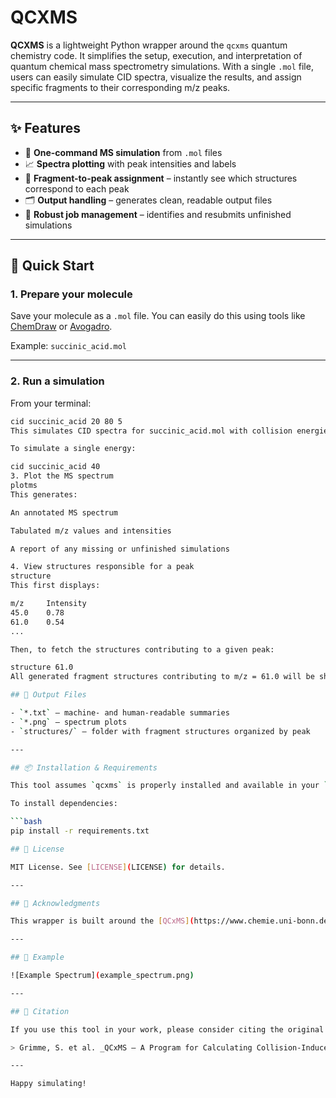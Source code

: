 # QCXMS

**QCXMS** is a lightweight Python wrapper around the `qcxms` quantum chemistry code. It simplifies the setup, execution, and interpretation of quantum chemical mass spectrometry simulations. With a single `.mol` file, users can easily simulate CID spectra, visualize the results, and assign specific fragments to their corresponding m/z peaks.

---

## ✨ Features

- 🔬 **One-command MS simulation** from `.mol` files
- 📈 **Spectra plotting** with peak intensities and labels
- 🧩 **Fragment-to-peak assignment** – instantly see which structures correspond to each peak
- 🗂️ **Output handling** – generates clean, readable output files
- 🧵 **Robust job management** – identifies and resubmits unfinished simulations

---

## 🚀 Quick Start

### 1. Prepare your molecule

Save your molecule as a `.mol` file. You can easily do this using tools like [ChemDraw](https://www.perkinelmer.com/category/chemdraw) or [Avogadro](https://avogadro.cc/).

Example: `succinic_acid.mol`

---

### 2. Run a simulation

From your terminal:

```bash
cid succinic_acid 20 80 5
This simulates CID spectra for succinic_acid.mol with collision energies from 20 eV to 80 eV in 5 eV steps.

To simulate a single energy:

cid succinic_acid 40
3. Plot the MS spectrum
plotms
This generates:

An annotated MS spectrum

Tabulated m/z values and intensities

A report of any missing or unfinished simulations

4. View structures responsible for a peak
structure
This first displays:

m/z     Intensity
45.0    0.78
61.0    0.54
...

Then, to fetch the structures contributing to a given peak:

structure 61.0
All generated fragment structures contributing to m/z = 61.0 will be shown or visualized.

## 📁 Output Files

- `*.txt` – machine- and human-readable summaries
- `*.png` – spectrum plots
- `structures/` – folder with fragment structures organized by peak

---

## 📦 Installation & Requirements

This tool assumes `qcxms` is properly installed and available in your `PATH`. Python 3.x with `matplotlib` and `pandas` is also required.

To install dependencies:

```bash
pip install -r requirements.txt

## 📜 License

MIT License. See [LICENSE](LICENSE) for details.

---

## 🙌 Acknowledgments

This wrapper is built around the [QCxMS](https://www.chemie.uni-bonn.de/pctc/mulliken-center/software/qcxms/qcxms) code developed by the University of Bonn. It aims to make high-level mass spectrometry simulations more accessible for chemists and cheminformaticians alike.

---

## 🧪 Example

![Example Spectrum](example_spectrum.png)

---

## 🧠 Citation

If you use this tool in your work, please consider citing the original QCxMS paper:

> Grimme, S. et al. _QCxMS – A Program for Calculating Collision-Induced Dissociation Mass Spectra._ J. Chem. Theory Comput. 2020.

---

Happy simulating!
